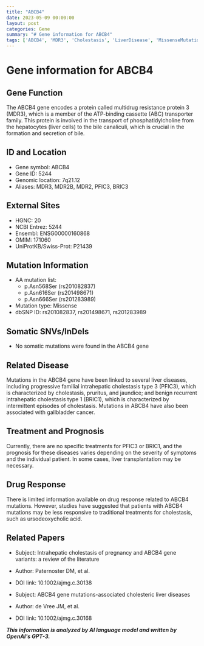```yaml
---
title: "ABCB4"
date: 2023-05-09 00:00:00
layout: post
categories: Gene
summary: "# Gene information for ABCB4"
tags: ['ABCB4', 'MDR3', 'Cholestasis', 'LiverDisease', 'MissenseMutation', 'PFIC3', 'BRIC1', 'DrugResponse']
---
```


# Gene information for ABCB4

## Gene Function

The ABCB4 gene encodes a protein called multidrug resistance protein 3 (MDR3), which is a member of the ATP-binding cassette (ABC) transporter family. This protein is involved in the transport of phosphatidylcholine from the hepatocytes (liver cells) to the bile canaliculi, which is crucial in the formation and secretion of bile.

## ID and Location

- Gene symbol: ABCB4
- Gene ID: 5244
- Genomic location: 7q21.12
- Aliases: MDR3, MDR2B, MDR2, PFIC3, BRIC3

## External Sites

- HGNC: 20
- NCBI Entrez: 5244
- Ensembl: ENSG00000160868
- OMIM: 171060
- UniProtKB/Swiss-Prot: P21439

## Mutation Information

- AA mutation list:
  - p.Asn568Ser (rs201082837)
  - p.Asn616Ser (rs201498671)
  - p.Asn666Ser (rs201283989)
- Mutation type: Missense
- dbSNP ID: rs201082837, rs201498671, rs201283989

## Somatic SNVs/InDels

- No somatic mutations were found in the ABCB4 gene

## Related Disease

Mutations in the ABCB4 gene have been linked to several liver diseases, including progressive familial intrahepatic cholestasis type 3 (PFIC3), which is characterized by cholestasis, pruritus, and jaundice; and benign recurrent intrahepatic cholestasis type 1 (BRIC1), which is characterized by intermittent episodes of cholestasis. Mutations in ABCB4 have also been associated with gallbladder cancer.

## Treatment and Prognosis

Currently, there are no specific treatments for PFIC3 or BRIC1, and the prognosis for these diseases varies depending on the severity of symptoms and the individual patient. In some cases, liver transplantation may be necessary.

## Drug Response

There is limited information available on drug response related to ABCB4 mutations. However, studies have suggested that patients with ABCB4 mutations may be less responsive to traditional treatments for cholestasis, such as ursodeoxycholic acid.

## Related Papers

- Subject: Intrahepatic cholestasis of pregnancy and ABCB4 gene variants: a review of the literature
- Author: Paternoster DM, et al.
- DOI link: 10.1002/ajmg.c.30138

- Subject: ABCB4 gene mutations-associated cholesteric liver diseases
- Author: de Vree JM, et al.
- DOI link: 10.1002/ajmg.c.30168

**_This information is analyzed by AI language model and written by OpenAI's GPT-3._**